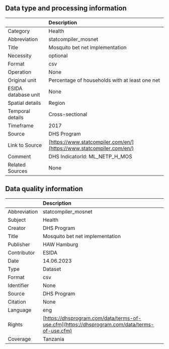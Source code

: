 ## Data type and processing information 

|                     | Description                                                          |
|:--------------------|:---------------------------------------------------------------------|
| Category            | Health                                                               |
| Abbreviation        | statcompiler_mosnet                                                  |
| Title               | Mosquito bet net implementation                                      |
| Necessity           | optional                                                             |
| Format              | csv                                                                  |
| Operation           | None                                                                 |
| Original unit       | Percentage of households with at least one net                       |
| ESIDA database unit | None                                                                 |
| Spatial details     | Region                                                               |
| Temporal details    | Cross-sectional                                                      |
| Timeframe           | 2017                                                                 |
| Source              | DHS Program                                                          |
| Link to Source      | [https://www.statcompiler.com/en/](https://www.statcompiler.com/en/) |
| Comment             | DHS IndicatorId: ML_NETP_H_MOS                                       |
| Related Sources     | None                                                                 |

## Data quality information 

|              | Description                                                                                  |
|:-------------|:---------------------------------------------------------------------------------------------|
| Abbreviation | statcompiler_mosnet                                                                          |
| Subject      | Health                                                                                       |
| Creator      | DHS Program                                                                                  |
| Title        | Mosquito bet net implementation                                                              |
| Publisher    | HAW Hamburg                                                                                  |
| Contributor  | ESIDA                                                                                        |
| Date         | 14.06.2023                                                                                   |
| Type         | Dataset                                                                                      |
| Format       | csv                                                                                          |
| Identifier   | None                                                                                         |
| Source       | DHS Program                                                                                  |
| Citation     | None                                                                                         |
| Language     | eng                                                                                          |
| Rights       | [https://dhsprogram.com/data/terms-of-use.cfm](https://dhsprogram.com/data/terms-of-use.cfm) |
| Coverage     | Tanzania                                                                                     |